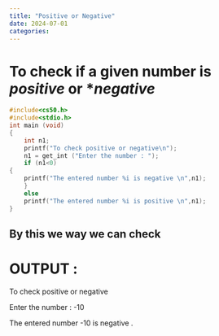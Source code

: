 ```yaml
---
title: "Positive or Negative"
date: 2024-07-01
categories:
---
```

# To check if a given number is *positive* or **negative*
```c
#include<cs50.h>
#include<stdio.h>
int main (void)
{
    int n1;
    printf("To check positive or negative\n");
    n1 = get_int ("Enter the number : ");
    if (n1<0)
{
    printf("The entered number %i is negative \n",n1);
    }
    else
    printf("The entered number %i is positive \n",n1);
}

```
## By this we way we can check

# OUTPUT :

To check positive or negative

Enter the number : -10

The entered number -10 is negative .